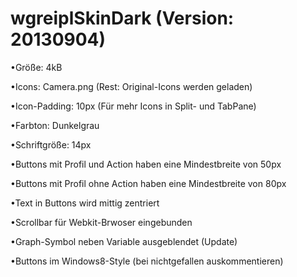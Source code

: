 wgreiplSkinDark (Version: 20130904)
===============

•Größe: 4kB

•Icons: Camera.png (Rest: Original-Icons werden geladen)

•Icon-Padding: 10px (Für mehr Icons in Split- und TabPane)

•Farbton: Dunkelgrau

•Schriftgröße: 14px

•Buttons mit Profil und Action haben eine Mindestbreite von 50px

•Buttons mit Profil ohne Action haben eine Mindestbreite von 80px

•Text in Buttons wird mittig zentriert

•Scrollbar für Webkit-Brwoser eingebunden

•Graph-Symbol neben Variable ausgeblendet (Update)

•Buttons im Windows8-Style (bei nichtgefallen auskommentieren)




